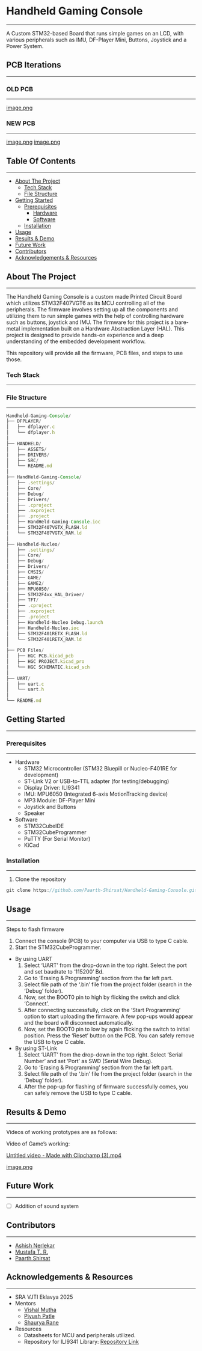 # Handheld Gaming Console

---

A Custom STM32-based Board that runs simple games on an LCD, with various peripherals such as IMU, DF-Player Mini, Buttons, Joystick and a Power System.

## PCB Iterations
---
### OLD PCB
---
[image.png](ASSETS/old_pcb.png)

### NEW PCB
---
[image.png](ASSETS/1_layout.png)             [image.png](ASSETS/3_layout_new.png)

## Table Of Contents

---

- [About The Project](https://www.notion.so/Handheld-Gaming-Console-262c2ce1d82a8056936ad801bb8c6b92?pvs=21)
    - [Tech Stack](https://www.notion.so/Handheld-Gaming-Console-262c2ce1d82a8056936ad801bb8c6b92?pvs=21)
    - [File Structure](https://www.notion.so/Handheld-Gaming-Console-262c2ce1d82a8056936ad801bb8c6b92?pvs=21)
- [Getting Started](https://www.notion.so/Handheld-Gaming-Console-262c2ce1d82a8056936ad801bb8c6b92?pvs=21)
    - [Prerequisites](https://www.notion.so/Handheld-Gaming-Console-262c2ce1d82a8056936ad801bb8c6b92?pvs=21)
        - [Hardware](https://www.notion.so/Handheld-Gaming-Console-262c2ce1d82a8056936ad801bb8c6b92?pvs=21)
        - [Software](https://www.notion.so/Handheld-Gaming-Console-262c2ce1d82a8056936ad801bb8c6b92?pvs=21)
    - [Installation](https://www.notion.so/Handheld-Gaming-Console-262c2ce1d82a8056936ad801bb8c6b92?pvs=21)
- [Usage](https://www.notion.so/Handheld-Gaming-Console-262c2ce1d82a8056936ad801bb8c6b92?pvs=21)
- [Results & Demo](https://www.notion.so/Handheld-Gaming-Console-262c2ce1d82a8056936ad801bb8c6b92?pvs=21)
- [Future Work](https://www.notion.so/Handheld-Gaming-Console-262c2ce1d82a8056936ad801bb8c6b92?pvs=21)
- [Contributors](https://www.notion.so/Handheld-Gaming-Console-262c2ce1d82a8056936ad801bb8c6b92?pvs=21)
- [Acknowledgements & Resources](https://www.notion.so/Handheld-Gaming-Console-262c2ce1d82a8056936ad801bb8c6b92?pvs=21)

## About The Project

---

The Handheld Gaming Console is a custom made Printed Circuit Board which utilizes STM32F407VGT6 as its MCU controlling all of the peripherals. The firmware involves setting up all the components and utilizing them to run simple games with the help of controlling hardware such as buttons, joystick and IMU.
The firmware for this project is a bare-metal implementation built on a Hardware Abstraction Layer (HAL). This project is designed to provide hands-on experience and a deep understanding of the embedded development workflow.

This repository will provide all the firmware, PCB files, and steps to use those.

### Tech Stack

---

[](https://camo.githubusercontent.com/b66f9186cf0a43703dc5e3b8ae84a6a8969de293bbe64d6b3578e5b3c648f997/68747470733a2f2f696d672e736869656c64732e696f2f62616467652f456d6265646465645f432d626c75653f7374796c653d666f722d7468652d6261646765266c6f676f3d43266c6162656c436f6c6f723d626c61636b)

[](https://camo.githubusercontent.com/4163fecfdbabbcda7daab22e24d1056bbb0b628c3c3a60b798c3716743ce4f9d/68747470733a2f2f696d672e736869656c64732e696f2f62616467652f50434225323044657369676e696e672d677265656e3f7374796c653d666f722d7468652d6261646765)

### File Structure

---

```jsx
Handheld-Gaming-Console/
├── DFPLAYER/
│   ├── dfplayer.c
│   └── dfplayer.h
│
├── HANDHELD/
│   ├── ASSETS/
│   ├── DRIVERS/
│   ├── SRC/
│   └── README.md
│
├── HandHeld-Gaming-Console/
│   ├── .settings/
│   ├── Core/
│   ├── Debug/
│   ├── Drivers/
│   ├── .cproject
│   ├── .mxproject
│   ├── .project
│   ├── HandHeld-Gaming-Console.ioc
│   ├── STM32F407VGTX_FLASH.ld
│   └── STM32F407VGTX_RAM.ld
│
├── Handheld-Nucleo/
│   ├── .settings/
│   ├── Core/
│   ├── Debug/
│   ├── Drivers/
│   ├── CMSIS/
│   ├── GAME/
│   ├── GAME2/
│   ├── MPU6050/
│   ├── STM32F4xx_HAL_Driver/
│   ├── TFT/
│   ├── .cproject
│   ├── .mxproject
│   ├── .project
│   ├── Handheld-Nucleo Debug.launch
│   ├── Handheld-Nucleo.ioc
│   ├── STM32F401RETX_FLASH.ld
│   └── STM32F401RETX_RAM.ld
│
├── PCB Files/
│   ├── HGC PCB.kicad_pcb
│   ├── HGC PROJECT.kicad_pro
│   └── HGC SCHEMATIC.kicad_sch
│
├── UART/
│   ├── uart.c
│   └── uart.h
│
└── README.md
```

## Getting Started

---

### Prerequisites

---

- Hardware
    - STM32 Microcontroller (STM32 Bluepill or Nucleo-F401RE for development)
    - ST-Link V2 or USB-to-TTL adapter (for testing/debugging)
    - Display Driver: ILI9341
    - IMU: MPU6050 (Integrated 6-axis MotionTracking device)
    - MP3 Module: DF-Player Mini
    - Joystick and Buttons
    - Speaker
- Software
    - STM32CubeIDE
    - STM32CubeProgrammer
    - PuTTY (For Serial Monitor)
    - KiCad

### Installation

---

1. Clone the repository

```jsx
git clone https://github.com/Paarth-Shirsat/Handheld-Gaming-Console.git
```

## Usage

---

Steps to flash firmware

1. Connect the console (PCB) to your computer via USB to type C cable.
2. Start the STM32CubeProgrammer.
- By using UART
    1. Select ‘UART’ from the drop-down in the top right. Select the port and set baudrate to ‘115200’ Bd.
    2. Go to ‘Erasing & Programming’ section from the far left part.
    3. Select file path of the ‘.bin’ file from the project folder (search in the ‘Debug’ folder). 
    4. Now, set the BOOT0 pin to high by flicking the switch and click ‘Connect’.
    5. After connecting successfully, click on the ‘Start Programming’ option to start uploading the firmware. A few pop-ups would appear and the board will disconnect automatically.
    6. Now, set the BOOT0 pin to low by again flicking the switch to initial position. Press the ‘Reset’ button on the PCB. You can safely remove the USB to type C cable.
- By using ST-Link
    1. Select ‘UART’ from the drop-down in the top right. Select ‘Serial Number’ and set ‘Port’ as SWD (Serial Wire Debug).
    2. Go to ‘Erasing & Programming’ section from the far left part.
    3. Select file path of the ‘.bin’ file from the project folder (search in the ‘Debug’ folder). 
    4. After the pop-up for flashing of firmware successfully comes, you can safely remove the USB to type C cable.

## Results & Demo

---

Videos of working prototypes are as follows:

Video of Game’s working:

[Untitled video - Made with Clipchamp (3).mp4](ASSETS/gif_video.gif)

[image.png](ASSETS/image.png)

## Future Work

---

- [ ]  Addition of sound system

## Contributors

---

- [Ashish Nerlekar](https://github.com/ashish4225)
- [Mustafa T. R.](https://github.com/mt-tass)
- [Paarth Shirsat](https://github.com/Paarth-Shirsat)

## Acknowledgements & Resources

---

- SRA VJTI Eklavya 2025
- Mentors
    - [Vishal Mutha](https://github.com/Vishal-Mutha)
    - [Piyush Patle](https://github.com/PiyushPatle26)
    - [Shaurya Rane](https://github.com/shauryarane05)
- Resources
    - Datasheets for MCU and peripherals utilized.
    - Repository for ILI9341 Library: [Repository Link](https://github.com/afiskon/stm32-ili9341)
